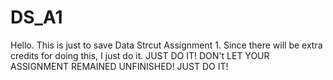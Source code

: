 # DS_A1
Hello. This is just to save Data Strcut Assignment 1.
Since there will be extra credits for doing this,
I just do it.
JUST DO IT!
DON't LET YOUR ASSIGNMENT REMAINED UNFINISHED!
JUST DO IT!
